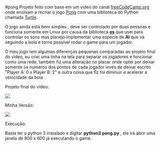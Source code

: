 #pong
Projeto feito com base em um vídeo do canal  [freeCodeCamp.org](https://www.youtube.com/watch?v=C6jJg9Zan7w "freeCodeCamp.org") onde ensinam a recriar o jogo [Pong](https://pt.wikipedia.org/wiki/Pong "Pong")   com uma biblioteca do Python chamada [Turtle](https://realpython.com/beginners-guide-python-turtle/ "Turtle").

O jogo ainda está bem simples , deve ser controlado por duas pessoas e funciona somente em Linux por causa da biblioteca **[os](https://linuxconfig.org/python-os-module "os")** que usei para controlar os sons  mas planejo implementar uma espécie de **AI** que vá seguindo a bola e torne possível rodar o game para um jogador.

O meu jogo tem algumas diferenças pequenas comparadas ao projeto final do vídeo, eu criei uma linha na tela para separar os jogadores e funcionar como uma rede, também fiz uma alteração no placar onde optei por deixar somente os numeros dos pontos de cada jogador invés de deixar escrito "Player A: 0 x Player B: 2" e outra coisa que fiz foi diminuir e acelerar a velocidade da bola .


Projeto final do vídeo:

![](https://i.imgur.com/gV2sPLD.png)

Minha Versão:

![](https://i.imgur.com/aujDZJq.png)

Execução:

Basta ter o python 3 instalado e digitar **python3 pong.py** , ele irá abrir uma janela de 800 x 600 já executando o game.
